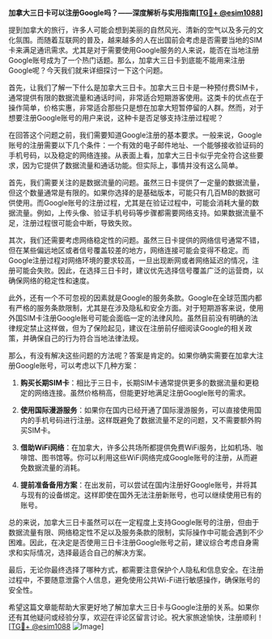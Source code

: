 **加拿大三日卡可以注册Google吗？——深度解析与实用指南[[TG💪+ @esim1088](https://t.me/s/esim1088)]**

提到加拿大的旅行，许多人可能会想到美丽的自然风光、清新的空气以及多元的文化氛围。而随着互联网的普及，越来越多的人在出国前会考虑是否需要当地的SIM卡来满足通讯需求。尤其是对于需要使用Google服务的人来说，能否在当地注册Google账号成为了一个热门话题。那么，加拿大三日卡到底能不能用来注册Google呢？今天我们就来详细探讨一下这个问题。

首先，让我们了解一下什么是加拿大三日卡。加拿大三日卡是一种预付费SIM卡，通常提供有限的数据流量和通话时间，非常适合短期游客使用。这类卡的优点在于操作简单，价格实惠，非常适合那些只是想在加拿大短暂停留的人群。然而，对于想要注册Google账号的用户来说，这种卡是否足够支持注册过程呢？

在回答这个问题之前，我们需要知道Google注册的基本要求。一般来说，Google账号的注册需要以下几个条件：一个有效的电子邮件地址、一个能够接收验证码的手机号码，以及稳定的网络连接。从表面上看，加拿大三日卡似乎完全符合这些要求，因为它提供了数据流量和通话功能。但实际上，事情并没有这么简单。

首先，我们需要关注的是数据流量的问题。虽然三日卡提供了一定量的数据流量，但这个数量通常是有限的。如果你选择的是基础版本，可能只有几百MB的数据可供使用。而Google账号的注册过程，尤其是在验证过程中，可能会消耗大量的数据流量。例如，上传头像、验证手机号码等步骤都需要网络支持。如果数据流量不足，注册过程很可能会中断，导致失败。

其次，我们还需要考虑网络稳定性的问题。虽然三日卡提供的网络信号通常不错，但在某些偏远地区或者信号覆盖较差的地方，网络连接可能会变得不稳定。而Google注册过程对网络环境的要求较高，一旦出现断网或者网络延迟的情况，注册可能会失败。因此，在选择三日卡时，建议优先选择信号覆盖广泛的运营商，以确保网络的稳定性和速度。

此外，还有一个不可忽视的因素就是Google的服务条款。Google在全球范围内都有严格的服务条款限制，尤其是在涉及隐私和安全方面。对于短期游客来说，使用外国SIM卡注册Google账号可能会面临一定的法律风险。虽然目前没有明确的法律规定禁止这样做，但为了保险起见，建议在注册前仔细阅读Google的相关政策，并确保自己的行为符合当地法律法规。

那么，有没有解决这些问题的方法呢？答案是肯定的。如果你确实需要在加拿大注册Google账号，可以考虑以下几种方案：

1. **购买长期SIM卡**：相比于三日卡，长期SIM卡通常提供更多的数据流量和更稳定的网络连接。虽然价格稍高，但能更好地满足注册Google账号的需求。
   
2. **使用国际漫游服务**：如果你在国内已经开通了国际漫游服务，可以直接使用国内的手机号码进行注册。这样既避免了数据流量不足的问题，又不需要额外购买SIM卡。

3. **借助WiFi网络**：在加拿大，许多公共场所都提供免费WiFi服务，比如机场、咖啡馆、图书馆等。你可以利用这些WiFi网络完成Google账号的注册，从而避免数据流量的消耗。

4. **提前准备备用方案**：在出发前，可以尝试在国内注册好Google账号，并将其与现有的设备绑定。这样即使在国外无法注册新账号，也可以继续使用已有的账号。

总的来说，加拿大三日卡虽然可以在一定程度上支持Google账号的注册，但由于数据流量有限、网络稳定性不足以及服务条款的限制，实际操作中可能会遇到不少困难。因此，在决定是否使用三日卡注册Google账号之前，建议综合考虑自身需求和实际情况，选择最适合自己的解决方案。

最后，无论你最终选择了哪种方式，都需要注意保护个人隐私和信息安全。在注册过程中，不要随意泄露个人信息，避免使用公共Wi-Fi进行敏感操作，确保账号的安全性。

希望这篇文章能帮助大家更好地了解加拿大三日卡与Google注册的关系。如果你还有其他疑问或经验分享，欢迎在评论区留言讨论。祝大家旅途愉快，注册顺利！[[TG💪+ @esim1088](https://t.me/s/esim1088) ![Image](https://i.postimg.cc/4NQfJmqS/Snipaste-2025-05-13-00-14-12.png)]